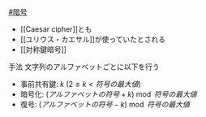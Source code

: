 [#暗号](暗号)

- [[Caesar cipher]]とも
- [[ユリウス・カエサル]]が使っていたとされる
- [[対称鍵暗号]]

手法
文字列のアルファベットごとに以下を行う
- 事前共有鍵: $k \ (2 \le k \lt 符号の最大値)$
- 暗号化: $(アルファベットの符号 + k) \bmod 符号の最大値$
- 復号: $(アルファベットの符号 - k) \bmod 符号の最大値$
